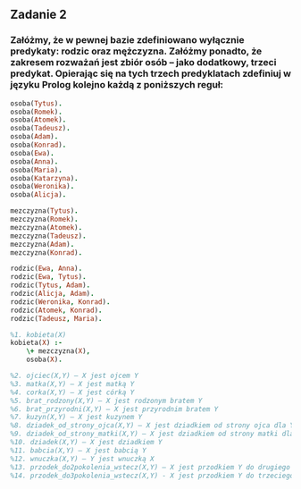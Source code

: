 ## Zadanie 2
### Załóżmy, że w pewnej bazie zdefiniowano wyłącznie predykaty: rodzic oraz mężczyzna. Załóżmy ponadto, że zakresem rozważań jest zbiór osób – jako dodatkowy, trzeci predykat. Opierając się na tych trzech predyklatach zdefiniuj w języku Prolog kolejno każdą z poniższych reguł:
```prolog
osoba(Tytus).
osoba(Romek).
osoba(Atomek).
osoba(Tadeusz).
osoba(Adam).
osoba(Konrad).
osoba(Ewa).
osoba(Anna).
osoba(Maria).
osoba(Katarzyna).
osoba(Weronika).
osoba(Alicja).

mezczyzna(Tytus).
mezczyzna(Romek).
mezczyzna(Atomek).
mezczyzna(Tadeusz).
mezczyzna(Adam).
mezczyzna(Konrad).

rodzic(Ewa, Anna).
rodzic(Ewa, Tytus).
rodzic(Tytus, Adam).
rodzic(Alicja, Adam).
rodzic(Weronika, Konrad).
rodzic(Atomek, Konrad).
rodzic(Tadeusz, Maria).

%1. kobieta(X)
kobieta(X) :-
    \+ mezczyzna(X),
    osoba(X).

%2. ojciec(X,Y) – X jest ojcem Y
%3. matka(X,Y) – X jest matką Y
%4. corka(X,Y) – X jest córką Y
%5. brat_rodzony(X,Y) – X jest rodzonym bratem Y
%6. brat_przyrodni(X,Y) – X jest przyrodnim bratem Y
%7. kuzyn(X,Y) – X jest kuzynem Y
%8. dziadek_od_strony_ojca(X,Y) – X jest dziadkiem od strony ojca dla Y
%9. dziadek_od_strony_matki(X,Y) – X jest dziadkiem od strony matki dla Y
%10. dziadek(X,Y) – X jest dziadkiem Y
%11. babcia(X,Y) – X jest babcią Y
%12. wnuczka(X,Y) – Y jest wnuczką X
%13. przodek_do2pokolenia_wstecz(X,Y) – X jest przodkiem Y do drugiego pokolenia wstecz
%14. przodek_do3pokolenia_wstecz(X,Y) - X jest przodkiem Y do trzeciego pokolenia wstecz
```

